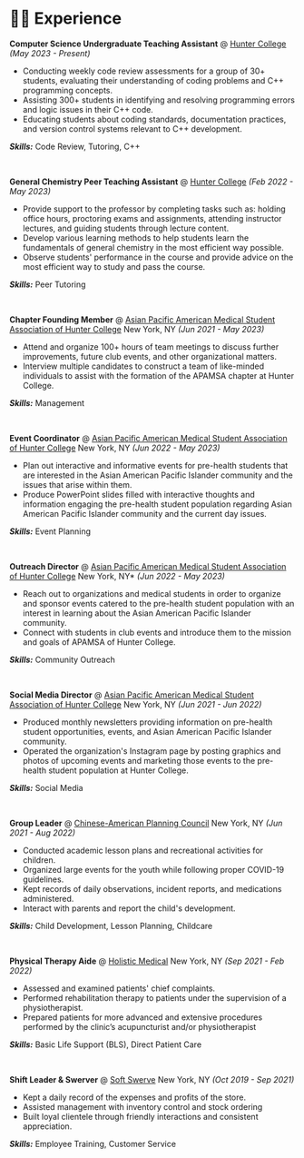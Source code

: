 # 👨‍💻 Experience

**Computer Science Undergraduate Teaching Assistant** @ [Hunter College](https://www.hunter.cuny.edu/csci) _(May 2023 - Present)_

- Conducting weekly code review assessments for a group of 30+ students, evaluating their understanding of coding problems and C++ programming concepts.
- Assisting 300+ students in identifying and resolving programming errors and logic issues in their C++ code.
- Educating students about coding standards, documentation practices, and version control systems relevant to C++
development.

_**Skills:**_ Code Review, Tutoring, C++

&nbsp;

**General Chemistry Peer Teaching Assistant** @ [Hunter College](https://hunter.cuny.edu/artsci/chemistry/) _(Feb 2022 - May 2023)_
- Provide support to the professor by completing tasks such as: holding office hours, proctoring exams and assignments, attending instructor lectures, and guiding students through lecture content.
- Develop various learning methods to help students learn the fundamentals of general chemistry in the most efficient way possible.
- Observe students' performance in the course and provide advice on the most efficient way to study and pass the course.

_**Skills:**_ Peer Tutoring

&nbsp;

**Chapter Founding Member** @ [Asian Pacific American Medical Student Association of Hunter College](https://www.apamsa.org/) New York, NY _(Jun 2021 - May 2023)_
- Attend and organize 100+ hours of team meetings to discuss further improvements, future club events, and other organizational matters.
- Interview multiple candidates to construct a team of like-minded individuals to assist with the formation of the APAMSA chapter at Hunter College.

_**Skills:**_ Management

&nbsp;

**Event Coordinator** @ [Asian Pacific American Medical Student Association of Hunter College](https://www.apamsa.org/) New York, NY _(Jun 2022 - May 2023)_
- Plan out interactive and informative events for pre-health students that are interested in the Asian American Pacific Islander community and the issues that arise within them.
- Produce PowerPoint slides filled with interactive thoughts and information engaging the pre-health student population regarding Asian American Pacific Islander community and the current day issues.

_**Skills:**_ Event Planning

&nbsp;

**Outreach Director** @ [Asian Pacific American Medical Student Association of Hunter College](https://www.apamsa.org/) New York, NY* _(Jun 2022 - May 2023)_
- Reach out to organizations and medical students in order to organize and sponsor events catered to the pre-health student population with an interest in learning about the Asian American Pacific Islander community.
- Connect with students in club events and introduce them to the mission and goals of APAMSA of Hunter College.

_**Skills:**_ Community Outreach

&nbsp;

**Social Media Director** @ [Asian Pacific American Medical Student Association of Hunter College](https://www.apamsa.org/) New York, NY _(Jun 2021 - Jun 2022)_
- Produced monthly newsletters providing information on pre-health student opportunities, events, and Asian American Pacific Islander community.
- Operated the organization's Instagram page by posting graphics and photos of upcoming events and marketing those events to the pre-health student population at Hunter College.

_**Skills:**_ Social Media

&nbsp;

**Group Leader** @ [Chinese-American Planning Council](https://www.cpc-nyc.org/) New York, NY _(Jun 2021 - Aug 2022)_
- Conducted academic lesson plans and recreational activities for children.
- Organized large events for the youth while following proper COVID-19 guidelines.
- Kept records of daily observations, incident reports, and medications administered.
- Interact with parents and report the child's development.

_**Skills:**_ Child Development, Lesson Planning, Childcare

&nbsp;

**Physical Therapy Aide** @ [Holistic Medical](https://acuptnyc.com/) New York, NY _(Sep 2021 - Feb 2022)_
- Assessed and examined patients' chief complaints. 
- Performed rehabilitation therapy to patients under the supervision of a physiotherapist.
- Prepared patients for more advanced and extensive procedures performed by the clinic’s acupuncturist and/or physiotherapist 

_**Skills:**_ Basic Life Support (BLS), Direct Patient Care

&nbsp;

**Shift Leader & Swerver** @ [Soft Swerve](https://www.softswervenyc.com/) New York, NY _(Oct 2019 - Sep 2021)_
- Kept a daily record of the expenses and profits of the store.
- Assisted management with inventory control and stock ordering
- Built loyal clientele through friendly interactions and consistent appreciation.

_**Skills:**_ Employee Training, Customer Service